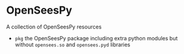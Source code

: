 # OpenSeesPy
A collection of OpenSeesPy resources

- `pkg`
  the OpenSeesPy package including extra python modules but without `opensees.so` and `opensees.pyd` libraries
